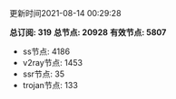 更新时间2021-08-14 00:29:28

**总订阅: 319**
**总节点: 20928**
**有效节点: 5807**
- ss节点: 4186
- v2ray节点: 1453
- ssr节点: 35
- trojan节点: 133
